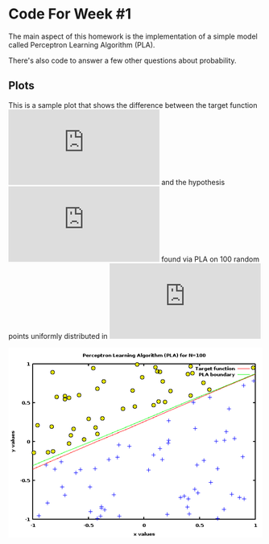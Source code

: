 # Code For Week #1

The main aspect of this homework is the implementation of a simple model called
Perceptron Learning Algorithm (PLA).

There's also code to answer a few other questions about probability.

## Plots

This is a sample plot that shows the difference between the target function
![f][f] and the hypothesis ![g][g] found via PLA on 100 random points uniformly
distributed in ![between -1 and 1][interval]

![PLA](img/plot_pla.png)

[f]: http://latex.codecogs.com/gif.latex?f
[g]: http://latex.codecogs.com/gif.latex?g
[interval]: http://latex.codecogs.com/gif.latex?%5B-1%2C1%5D%5Ctimes%5B-1%2C1%5D
